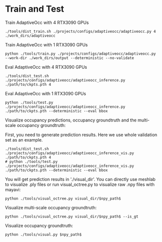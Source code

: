 # Train and Test

Train AdaptiveOcc with 4 RTX3090 GPUs 
```
./tools/dist_train.sh ./projects/configs/adaptiveocc/adaptiveocc.py 4  ./work_dirs/adaptiveocc
```

Train AdaptiveOcc with 1 RTX3090 GPUs 
```
python ./tools/train.py ./projects/configs/adaptiveocc/adaptiveocc.py --work-dir ./work_dirs/output --deterministic --no-validate
```

Eval AdaptiveOcc with 4 RTX3090 GPUs
```
./tools/dist_test.sh ./projects/configs/adaptiveocc/adaptiveocc_inference.py ./path/to/ckpts.pth 4
```

Eval AdaptiveOcc with 1 RTX3090 GPUs
```
python ./tools/test.py ./projects/configs/adaptiveocc/adaptiveocc_inference.py ./path/to/ckpts.pth --deterministic --eval bbox
```

Visualize occupancy predictions, occupancy groundtruth and the multi-scale occupancy groundtruth:

First, you need to generate prediction results. Here we use whole validation set as an example.
```
./tools/dist_test.sh ./projects/configs/adaptiveocc/adaptiveocc_inference_vis.py ./path/to/ckpts.pth 4
# python ./tools/test.py ./projects/configs/adaptiveocc/adaptiveocc_inference_vis.py ./path/to/ckpts.pth --deterministic --eval bbox
```
You will get prediction results in './visual_dir'. You can directly use meshlab to visualize .ply files or run visual_octree.py to visualize raw .npy files with mayavi:
```
python ./tools/visual_octree.py visual_dir/$npy_path$
```

Visualize multi-scale occupancy groundtruth:
```
python ./tools/visual_octree.py visual_dir/$npy_path$ --is_gt
```

Visualize occupancy groundtruth:
```
python ./tools/visual.py $npy_path$
```